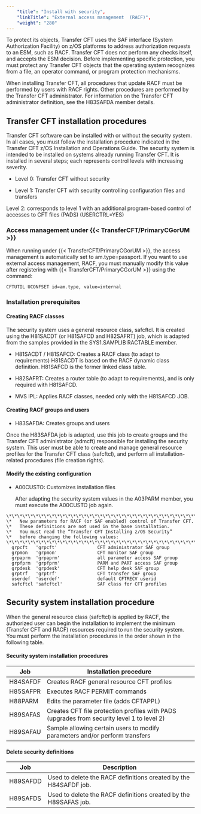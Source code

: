 ```yaml
---
    "title": "Install with security",
    "linkTitle": "External access management  (RACF)",
    "weight": "280"
---
```

To protect its objects, Transfer CFT uses the SAF interface (System Authorization Facility) on z/OS platforms to address authorization requests to an ESM, such as RACF. Transfer CFT does not perform any checks itself, and accepts the ESM decision. Before implementing specific protection, you must protect any Transfer CFT objects that the operating system recognizes from a file, an operator command, or program protection mechanisms.

When installing Transfer CFT, all procedures that update RACF must be performed by users with RACF rights. Other procedures are performed by the Transfer CFT administrator. For information on the Transfer CFT administrator definition, see the H83SAFDA member details.

Transfer CFT installation procedures
------------------------------------

Transfer CFT software can be installed with or without the security system. In all cases, you must follow the installation procedure indicated in the Transfer CFT z/OS Installation and Operations Guide. The security system is intended to be installed on systems already running Transfer CFT. It is installed in several steps; each represents control levels with increasing severity.

- Level 0: Transfer CFT without security

<!-- -->

- Level 1: Transfer CFT with security controlling configuration files and transfers

Level 2: corresponds to level 1 with an additional program-based control of accesses to CFT files (PADS) (USERCTRL=YES)

### Access management under {{< TransferCFT/PrimaryCGorUM  >}}

When running under {{< TransferCFT/PrimaryCGorUM  >}}, the access management is automatically set to am.type=passport. If you want to use external access management, RACF, you must manually modify this value after registering with {{< TransferCFT/PrimaryCGorUM  >}} using the command:

```
CFTUTIL UCONFSET id=am.type, value=internal
```

### Installation prerequisites

#### Creating RACF classes

The security system uses a general resource class, safcftcl. It is created using the H81SACDT (or H81SAFCD and H82SAFRT) job, which is adapted from the samples provided in the SYS1.SAMPLIB RACTABLE member.

- H81SACDT / H81SAFCD: Creates a RACF class (to adapt to requirements) H81SACDT is based on the RACF dynamic class definition. H81SAFCD is the former linked class table.

<!-- -->

- H82SAFRT: Creates a router table (to adapt to requirements), and is only required with H81SAFCD.

<!-- -->

- MVS IPL: Applies RACF classes, needed only with the H81SAFCD JOB.

#### Creating RACF groups and users

- H83SAFDA: Creates groups and users

Once the H83SAFDA job is adapted, use this job to create groups and the Transfer CFT administrator (admcft) responsible for installing the security system. This user must be able to create and manage general resource profiles for the Transfer CFT class (safcftcl), and perform all installation-related procedures (file creation rights).

#### Modify the existing configuration

- A00CUSTO: Customizes installation files  
      
    After adapting the security system values in the A03PARM member, you must execute the A00CUSTO job again.

```
\*\*\*\*\*\*\*\*\*\*\*\*\*\*\*\*\*\*\*\*\*\*\*\*\*\*\*\*\*\*\*\*\*\*\*\*\*\*\*\*\*\*\*\*\*\*\*\*\*\*\*\*\*\*\*\*\*\*\*\*\*\*
\*   New parameters for RACF (or SAF enabled) control of Transfer CFT.
\*   These definitions are not used in the base installation.
\*   You must read the “Transfer CFT Installing z/OS Security”
\*   before changing the following values:
\*\*\*\*\*\*\*\*\*\*\*\*\*\*\*\*\*\*\*\*\*\*\*\*\*\*\*\*\*\*\*\*\*\*\*\*\*\*\*\*\*\*\*\*\*\*\*\*\*\*\*\*\*\*\*\*\*\*\*\*\*\*
  grpcft   'grpcft'               CFT administrator SAF group
  grpmon   'grpmon'               CFT monitor SAF group
  grpaprm  'grpaprm'              all parameter access SAF group
  grpfprm  'grpfprm'              PARM and PART access SAF group
  grpdesk  'grpdesk'              CFT help desk SAF group
  grptrf   'grptrf'               CFT transfer SAF group
  userdef  'userdef'              default CFTRECV userid
  safcftcl 'safcftcl'             SAF class for CFT profiles    
```

Security system installation procedure
--------------------------------------

When the general resource class (safcftcl) is applied by RACF, the authorized user can begin the installation to implement the minimum (Transfer CFT and RACF) resources required to run the security system. You must perform the installation procedures in the order shown in the following table.

#### Security system installation procedures


| Job | Installation procedure |
| --- | --- |
| H84SAFDF | Creates RACF general resource CFT profiles |
| H85SAFPR | Executes RACF PERMIT commands |
| H88PARM | Edits the parameter file (adds CFTAPPL) |
| H89SAFAS | Creates CFT file protection profiles with PADS (upgrades from security level 1 to level 2) |
| H89SAFAU | Sample allowing certain users to modify parameters and/or perform transfers |


#### Delete security definitions


| Job | Description |
| --- | --- |
| H89SAFDD | Used to delete the RACF definitions created by the H84SAFDF job. |
| H89SAFDS | Used to delete the RACF definitions created by the H89SAFAS job. |

